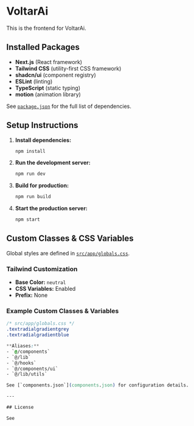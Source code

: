 # VoltarAi

This is the frontend for VoltarAi.

## Installed Packages

- **Next.js** (React framework)
- **Tailwind CSS** (utility-first CSS framework)
- **shadcn/ui** (component registry)
- **ESLint** (linting)
- **TypeScript** (static typing)
- **motion** (animation library)

See [`package.json`](package.json) for the full list of dependencies.

## Setup Instructions

1. **Install dependencies:**
   ```sh
   npm install
   ```

2. **Run the development server:**
   ```sh
   npm run dev
   ```

3. **Build for production:**
   ```sh
   npm run build
   ```

4. **Start the production server:**
   ```sh
   npm start
   ```

## Custom Classes & CSS Variables

Global styles are defined in [`src/app/globals.css`](src/app/globals.css).

### Tailwind Customization

- **Base Color:** `neutral`
- **CSS Variables:** Enabled
- **Prefix:** None

### Example Custom Classes & Variables

```css
/* src/app/globals.css */
.textradialgradientgrey
.textradialgradientblue

**Aliases:**
- `@/components`
- `@/lib`
- `@/hooks`
- `@/components/ui`
- `@/lib/utils`

See [`components.json`](components.json) for configuration details.

---

## License

See